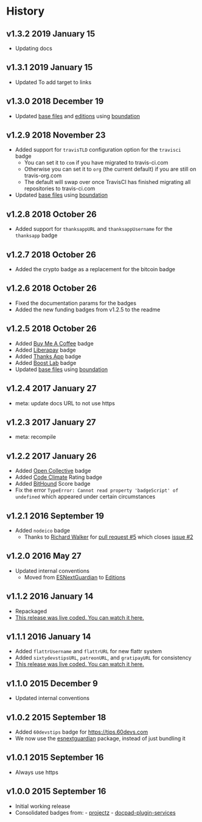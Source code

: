 # History

## v1.3.2 2019 January 15

-   Updating docs

## v1.3.1 2019 January 15

-   Updated To add target to links

## v1.3.0 2018 December 19

-   Updated [base files](https://github.com/bevry/base) and [editions](https://editions.bevry.me) using [boundation](https://github.com/bevry/boundation)

## v1.2.9 2018 November 23

-   Added support for `travisTLD` configuration option for the `travisci` badge
    -   You can set it to `com` if you have migrated to travis-ci.com
    -   Otherwise you can set it to `org` (the current default) if you are still on travis-org.com
    -   The default will swap over once TravisCI has finished migrating all repositories to travis-ci.com
-   Updated [base files](https://github.com/bevry/base) using [boundation](https://github.com/bevry/boundation)

## v1.2.8 2018 October 26

-   Added support for `thanksappURL` and `thanksappUsername` for the `thanksapp` badge

## v1.2.7 2018 October 26

-   Added the crypto badge as a replacement for the bitcoin badge

## v1.2.6 2018 October 26

-   Fixed the documentation params for the badges
-   Added the new funding badges from v1.2.5 to the readme

## v1.2.5 2018 October 26

-   Added [Buy Me A Coffee](https://buymeacoffee.com) badge
-   Added [Liberapay](https://liberapay.com) badge
-   Added [Thanks App](https://givethanks.app) badge
-   Added [Boost Lab](https://boost-lab.app) badge
-   Updated [base files](https://github.com/bevry/base) using [boundation](https://github.com/bevry/boundation)

## v1.2.4 2017 January 27

-   meta: update docs URL to not use https

## v1.2.3 2017 January 27

-   meta: recompile

## v1.2.2 2017 January 26

-   Added [Open Collective](https://opencollective.com) badge
-   Added [Code Climate](https://codeclimate.com) Rating badge
-   Added [BitHound](https://bithound.io) Score badge
-   Fix the error `TypeError: Cannot read property 'badgeScript' of undefined` which appeared under certain circumstances

## v1.2.1 2016 September 19

-   Added `nodeico` badge
    -   Thanks to [Richard Walker](https://github.com/digitalsadhu) for [pull request #5](https://github.com/bevry/badges/pull/5) which closes [issue #2](https://github.com/bevry/badges/issues/2)

## v1.2.0 2016 May 27

-   Updated internal conventions
    -   Moved from [ESNextGuardian](https://github.com/bevry/esnextguardian) to [Editions](https://github.com/bevry/editions)

## v1.1.2 2016 January 14

-   Repackaged
-   [This release was live coded. You can watch it here.](https://plus.google.com/u/0/b/100631142988286661025/events/c9k1pidfui89hfa39cr5831dmi8)

## v1.1.1 2016 January 14

-   Added `flattrUsername` and `flattrURL` for new flattr system
-   Added `sixtydevstipsURL`, `patreonURL`, and `gratipayURL` for consistency
-   [This release was live coded. You can watch it here.](https://plus.google.com/u/0/b/100631142988286661025/events/c9k1pidfui89hfa39cr5831dmi8)

## v1.1.0 2015 December 9

-   Updated internal conventions

## v1.0.2 2015 September 18

-   Added `60devstips` badge for https://tips.60devs.com
-   We now use the [esnextguardian](https://github.com/bevry/esnextguardian) package, instead of just bundling it

## v1.0.1 2015 September 16

-   Always use https

## v1.0.0 2015 September 16

-   Initial working release
-   Consolidated badges from: - [projectz](https://github.com/bevry/projectz) - [docpad-plugin-services](https://github.com/docpad/docpad-plugin-services)
